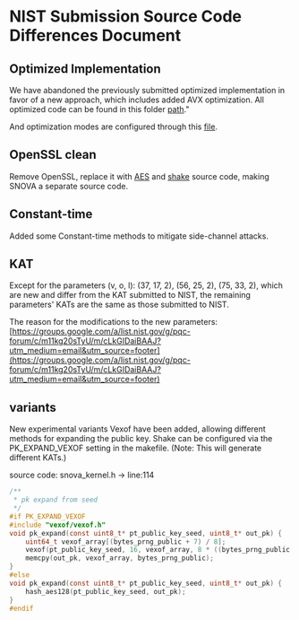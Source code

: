 NIST Submission Source Code Differences Document
=======

Optimized Implementation
-------
We have abandoned the previously submitted optimized implementation in favor of a new approach, which includes added AVX optimization. All optimized code can be found in this folder [path](https://github.com/pqclab-zero/SNOVA/tree/main/snova_plasma)."

And optimization modes are configured through this [file](https://github.com/pqclab-zero/SNOVA/blob/main/snova_plasma/snova_plasms_option.h).


OpenSSL clean
-------
Remove OpenSSL, replace it with [AES](https://github.com/pqclab-zero/SNOVA/tree/main/aes) and [shake](https://github.com/pqclab-zero/SNOVA/tree/main/shake) source code, making SNOVA a separate source code.

Constant-time
-------
Added some Constant-time methods to mitigate side-channel attacks.

KAT
-------
Except for the parameters (v, o, l): (37, 17, 2), (56, 25, 2), (75, 33, 2), which are new and differ from the KAT submitted to NIST, the remaining parameters' KATs are the same as those submitted to NIST.

The reason for the modifications to the new parameters: [https://groups.google.com/a/list.nist.gov/g/pqc-forum/c/m11kg20sTyU/m/cLkGIDaiBAAJ?utm_medium=email&utm_source=footer](https://groups.google.com/a/list.nist.gov/g/pqc-forum/c/m11kg20sTyU/m/cLkGIDaiBAAJ?utm_medium=email&utm_source=footer)

variants
-------
New experimental variants Vexof have been added, allowing different methods for expanding the public key. Shake can be configured via the PK_EXPAND_VEXOF setting in the makefile. (Note: This will generate different KATs.)

source code: snova_kernel.h -> line:114
```c
/**
 * pk expand from seed
 */
#if PK_EXPAND_VEXOF
#include "vexof/vexof.h"
void pk_expand(const uint8_t* pt_public_key_seed, uint8_t* out_pk) {
    uint64_t vexof_array[(bytes_prng_public + 7) / 8];
    vexof(pt_public_key_seed, 16, vexof_array, 8 * ((bytes_prng_public + 7) / 8));
    memcpy(out_pk, vexof_array, bytes_prng_public);
}
#else
void pk_expand(const uint8_t* pt_public_key_seed, uint8_t* out_pk) {
    hash_aes128(pt_public_key_seed, out_pk);
}
#endif
```